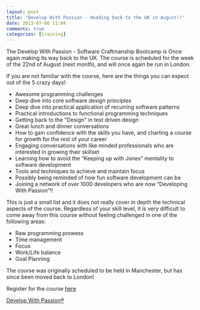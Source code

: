 ```yaml
---
layout: post
title: "Develop With Passion - Heading back to the UK in August!!"
date: 2013-07-06 11:04
comments: true
categories: [training]
---
```

The Develop With Passion - Software Craftmanship Bootcamp is Once again making its way back to the UK. The course is scheduled for the week of the 22nd of August (next month), and will once again be run in London.

If you are not familiar with the course, here are the things you can expect out of the 5 crazy days!:

- Awesome programming challenges
- Deep dive into core software design principles
- Deep dive into practical application of recurring software patterns
- Practical introductions to functional programming techniques
- Getting back to the "Design" in test driven design
- Great lunch and dinner conversations
- How to gain confidence with the skills you have, and charting a course for growth for the rest of your career
- Engaging conversations with like minded professionals who are interested in growing their skillset
- Learning how to avoid the “Keeping up with Jones” mentality to software development
- Tools and techniques to achieve and maintain focus
- Possibly being reminded of how fun software development can be
- Joining a network of over 1000 developers who are now “Developing With Passion”!!

This is just a small list and it does not really cover in depth the technical aspects of the course.
Regardless of your skill level, it is very difficult to come away from this course without feeling challenged in one of the following areas:

- Raw programming prowess
- Time management
- Focus
- Work/Life balance
- Goal Planning

The course was originally scheduled to be held in Manchester, but has since been moved back to London!

Register for the course [here](http://www.eventbrite.com/event/5176294436)

[Develop With Passion®](http://www.developwithpassion.com)
